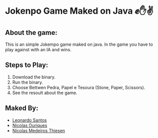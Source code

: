 # Jokenpo Game Maked on Java ✊✋✌

## About the game:
This is an simple Jokempo game maked on java. In the game you have to play against with an IA and wins.

## Steps to Play:
1. Download the binary.
2. Run the binary.
3. Choose Bettwen Pedra, Papel e Tesoura (Stone, Paper, Scissors).
4. See the resoult about the game.

## Maked By:
- [Leonardo Santos](https://github.com/SantosLeonard)
- [Nicolas Ouriques](https://github.com/nicolasouri)
- [Nícolas Medeiros Thiesen](https://github.com/NicolasThiesen)
